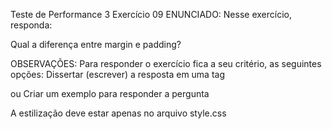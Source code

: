 Teste de Performance 3
Exercício 09
ENUNCIADO:
Nesse exercício, responda:

Qual a diferença entre margin e padding?

OBSERVAÇÕES:
Para responder o exercício fica a seu critério, as seguintes opções:
Dissertar (escrever) a resposta em uma tag <p>
ou
Criar um exemplo para responder a pergunta

A estilização deve estar apenas no arquivo style.css